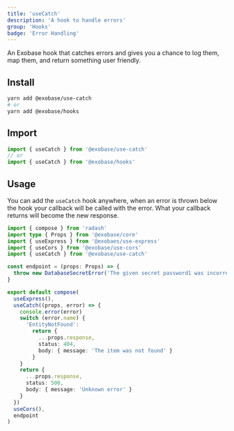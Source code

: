 ```yaml
---
title: 'useCatch'
description: 'A hook to handle errors'
group: 'Hooks'
badge: 'Error Handling'
---
```


An Exobase hook that catches errors and gives you a chance to log them, map them, and return something user friendly.

## Install

```sh
yarn add @exobase/use-catch
# or
yarn add @exobase/hooks
```

## Import

```ts
import { useCatch } from '@exobase/use-catch'
// or
import { useCatch } from '@exobase/hooks'
```

## Usage

You can add the `useCatch` hook anywhere, when an error is thrown below the hook your callback will be called with the error. What your callback returns will become the new response.

```ts
import { compose } from 'radash'
import type { Props } from '@exobase/core'
import { useExpress } from '@exobaes/use-express'
import { useCors } from '@exobase/use-cors'
import { useCatch } from '@exobase/use-catch'

const endpoint = (props: Props) => {
  throw new DatabaseSecretError('The given secret password1 was incorrect')
}

export default compose(
  useExpress(),
  useCatch((props, error) => {
    console.error(error)
    switch (error.name) {
      'EntityNotFound':
        return { 
          ...props.response, 
          status: 404, 
          body: { message: 'The item was not found' } 
        }
    }
    return { 
      ...props.response, 
      status: 500, 
      body: { message: 'Unknown error' } 
    }
  })
  useCors(),
  endpoint
)
```
